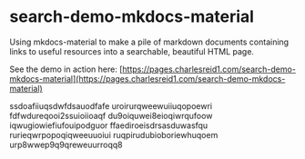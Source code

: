 # search-demo-mkdocs-material

Using mkdocs-material to make a pile of markdown documents containing links
to useful resources into a searchable, beautiful HTML page.

See the demo in action here: [https://pages.charlesreid1.com/search-demo-mkdocs-material](https://pages.charlesreid1.com/search-demo-mkdocs-material)

ssdoafiiuqsdwfdsauodfafe
uroirurqweewuiiuqopoewri
fdfwdureqooi2ssuioiioaqf
du9oiquwei8eioqiwrqufoow
iqwugiowiefiufouipodguor
ffaediroeisdrsasduwasfqu
rurieqwrpopoqiqweeuuoiui
ruqpirudubioboriewhuqoem
urp8wwep9q9qreweuurroqq8
